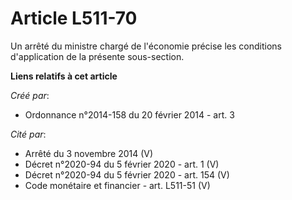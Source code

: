 # Article L511-70

Un arrêté du ministre chargé de l'économie précise les conditions d'application de la présente sous-section.

**Liens relatifs à cet article**

_Créé par_:

  - Ordonnance n°2014-158 du 20 février 2014 - art. 3

_Cité par_:

  - Arrêté du 3 novembre 2014 (V)
  - Décret n°2020-94 du 5 février 2020 - art. 1 (V)
  - Décret n°2020-94 du 5 février 2020 - art. 154 (V)
  - Code monétaire et financier - art. L511-51 (V)
